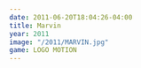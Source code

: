 ```yaml
---
date: 2011-06-20T18:04:26-04:00
title: Marvin
year: 2011
image: "/2011/MARVIN.jpg"
game: LOGO MOTION
---
```

